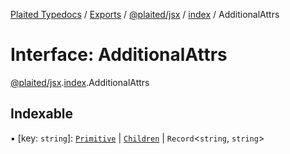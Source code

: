 [Plaited Typedocs](../README.md) / [Exports](../modules.md) / [@plaited/jsx](../modules/plaited_jsx.md) / [index](../modules/plaited_jsx.index.md) / AdditionalAttrs

# Interface: AdditionalAttrs

[@plaited/jsx](../modules/plaited_jsx.md).[index](../modules/plaited_jsx.index.md).AdditionalAttrs

## Indexable

▪ [key: `string`]: [`Primitive`](../modules/plaited_jsx.index.md#primitive) \| [`Children`](../modules/plaited_jsx.index.md#children) \| `Record`<`string`, `string`\>
